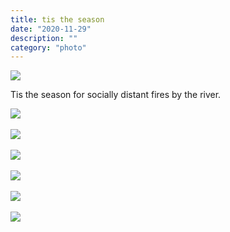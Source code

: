 ```yaml
---
title: tis the season
date: "2020-11-29"
description: ""
category: "photo"
---
```


![ ](https://media.scottosmith.net/img/blog/2020/2020-11-29/twentynine-1.jpg)

Tis the season for socially distant fires by the river.

![ ](https://media.scottosmith.net/img/blog/2020/2020-11-29/twentynine-2.jpg)
<br><br>
![ ](https://media.scottosmith.net/img/blog/2020/2020-11-29/twentynine-3.jpg)
<br><br>
![ ](https://media.scottosmith.net/img/blog/2020/2020-11-29/twentynine-4.jpg)
<br><br>
![ ](https://media.scottosmith.net/img/blog/2020/2020-11-29/twentynine-5.jpg)
<br><br>
![ ](https://media.scottosmith.net/img/blog/2020/2020-11-29/twentynine-6.jpg)
<br><br>
![ ](https://media.scottosmith.net/img/blog/2020/2020-11-29/twentynine-7.jpg)
